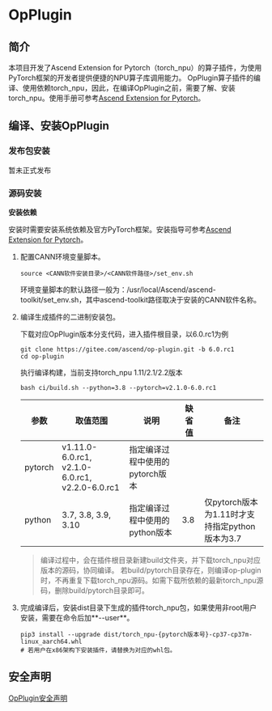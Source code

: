 # OpPlugin

## 简介

本项目开发了Ascend Extension for Pytorch（torch_npu）的算子插件，为使用PyTorch框架的开发者提供便捷的NPU算子库调用能力。
OpPlugin算子插件的编译、使用依赖torch_npu，因此，在编译OpPlugin之前，需要了解、安装torch_npu。使用手册可参考[Ascend Extension for Pytorch](https://gitee.com/ascend/pytorch/blob/v2.1.0-6.0.rc1/README.zh.md)。

## 编译、安装OpPlugin

### 发布包安装
暂未正式发布

### 源码安装

**安装依赖**

安装时需要安装系统依赖及官方PyTorch框架。安装指导可参考[Ascend Extension for Pytorch](https://gitee.com/ascend/pytorch/blob/v2.1.0-6.0.rc1/README.zh.md)。

1. 配置CANN环境变量脚本。

   ```
   source <CANN软件安装目录>/<CANN软件路径>/set_env.sh
   ```

   环境变量脚本的默认路径一般为：/usr/local/Ascend/ascend-toolkit/set_env.sh，其中ascend-toolkit路径取决于安装的CANN软件名称。

2. 编译生成插件的二进制安装包。

   下载对应OpPlugin版本分支代码，进入插件根目录，以6.0.rc1为例
   ```
   git clone https://gitee.com/ascend/op-plugin.git -b 6.0.rc1
   cd op-plugin
   ```
   执行编译构建，当前支持torch_npu 1.11/2.1/2.2版本
   ```
   bash ci/build.sh --python=3.8 --pytorch=v2.1.0-6.0.rc1
   ```

   | 参数      | 取值范围                                    | 说明                  | 缺省值    | 备注                                |
   |---------|-----------------------------------------|---------------------|--------|-----------------------------------|
   | pytorch | v1.11.0-6.0.rc1, v2.1.0-6.0.rc1, v2.2.0-6.0.rc1 | 指定编译过程中使用的pytorch版本 |  |        |
   | python  | 3.7, 3.8, 3.9, 3.10                     | 指定编译过程中使用的python版本  | 3.8    | 仅pytorch版本为1.11时才支持指定python版本为3.7 |

   >编译过程中，会在插件根目录新建build文件夹，并下载torch_npu对应版本的源码，协同编译。 若build/pytorch目录存在，则编译op-plugin时，不再重复下载torch_npu源码。如需下载所依赖的最新torch_npu源码，删除build/pytorch目录即可。

3. 完成编译后，安装dist目录下生成的插件torch\_npu包，如果使用非root用户安装，需要在命令后加**--user**。

   ```
   pip3 install --upgrade dist/torch_npu-{pytorch版本号}-cp37-cp37m-linux_aarch64.whl
   # 若用户在x86架构下安装插件，请替换为对应的whl包。
   ```

## 安全声明

[OpPlugin安全声明](SECURITYNOTE.md)
